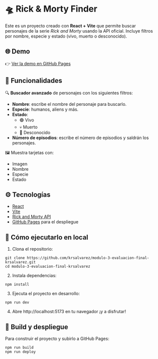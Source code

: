 # 🛸 Rick & Morty Finder

Este es un proyecto creado con **React + Vite** que permite buscar personajes de la serie *Rick and Morty* usando la API oficial. Incluye filtros por nombre, especie y estado (vivo, muerto o desconocido).

## 🌐 Demo

👉 [Ver la demo en GitHub Pages]((https://beta.adalab.es/modulo-3-evaluacion-final-krsalvarez/))  

## 🧪 Funcionalidades

🔍 **Buscador avanzado** de personajes con los siguientes filtros:

- **Nombre**: escribe el nombre del personaje para buscarlo.
- **Especie**: humanos, aliens y más.
- **Estado**: 
  - 🟢 Vivo  
  - 💀 Muerto  
  - 🔴 Desconocido
- **Número de episodios**: escribe el número de episodios y saldrán los personajes.

🖼️ Muestra tarjetas con:
- Imagen
- Nombre
- Especie
- Estado

## ⚙️ Tecnologías

- [React](https://reactjs.org/)
- [Vite](https://vitejs.dev/)
- [Rick and Morty API](https://rickandmortyapi.com/)
- [GitHub Pages](https://pages.github.com/) para el despliegue

## 🚀 Cómo ejecutarlo en local

1. Clona el repositorio:

```
git clone https://github.com/krsalvarez/modulo-3-evaluacion-final-krsalvarez.git
cd modulo-3-evaluacion-final-krsalvarez
```

2. Instala dependencias:

`npm install`

3. Ejecuta el proyecto en desarrollo:

`npm run dev`

4. Abre http://localhost:5173 en tu navegador ¡y a disfrutar!

## 📆 Build y despliegue

Para construir el proyecto y subirlo a GitHub Pages:

```
npm run build
npm run deploy
```
